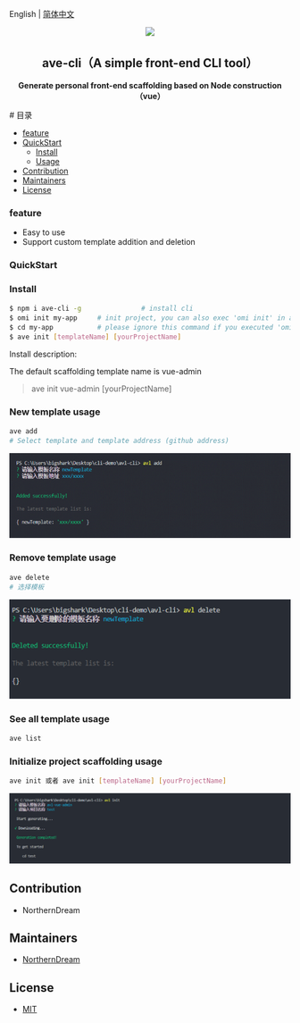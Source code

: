 English | [简体中文](./README.md)

<p align="center"><img width="100" src="https://vuejs.org/images/logo.png"></p>

<h2 align="center">ave-cli（A simple front-end CLI tool）</h2>
<p align="center"><b>Generate personal front-end scaffolding based on Node construction（vue）</b></p>
# 目录

- [feature](#feature )
- [QuickStart](#QuickStart)
  - [Install](#Install)
  - [Usage](#Usage)
- [Contribution](#Contribution)
- [Maintainers](#Maintainers)
- [License](#license)

### feature

- Easy to use
- Support custom template addition and deletion

### QuickStart

### Install

```bash
$ npm i ave-cli -g               # install cli
$ omi init my-app     # init project, you can also exec 'omi init' in an empty folder
$ cd my-app           # please ignore this command if you executed 'omi init' in an empty folder
$ ave init [templateName] [yourProjectName]
```

Install description:

The default scaffolding template name is vue-admin
> ave init vue-admin [yourProjectName]

### New template usage

```bash
ave add
# Select template and template address (github address)
```

![ave-add](./img/readme_add.png)


### Remove template usage

```bash
ave delete
# 选择模板
```

![ave-add](./img/readme_delete.png)


### See all template usage

```bash
ave list
```

### Initialize project scaffolding usage

```bash
ave init 或者 ave init [templateName] [yourProjectName]
```

![ave-add](./img/readme_init.png)


## Contribution
- NorthernDream

## Maintainers

- [NorthernDream](https://github.com/NorthernDream)

## License

- [MIT](https://opensource.org/licenses/MIT)
